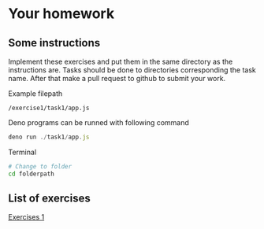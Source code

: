 # Your homework

## Some instructions

Implement these exercises and put them in the same directory as the instructions are. Tasks should be done to directories corresponding the task name. After that make a pull request to github to submit your work.

Example filepath
```
/exercise1/task1/app.js
```

Deno programs can be runned with following command
```javascript
deno run ./task1/app.js
```

Terminal
```bash
# Change to folder
cd folderpath
```


## List of exercises

[Exercises 1](./exercise1/readme.md)
